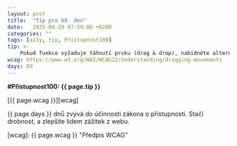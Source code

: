 ```yaml
---
layout: post
title:  "Tip pro 69. den"
date:   2025-04-20 07:59:00 +0200
categories: ""
tags: [a11y, tip, Přístupnost100]
tip: >- 
    Pokud funkce vyžaduje táhnutí prvku (drag & drop), nabídněte alternativu (např. tlačítka pro přesun položky nahoru/dolů nebo výběr cíle z menu).
wcag: https://www.w3.org/WAI/WCAG22/Understanding/dragging-movements
days: 69
---
```

**#Přístupnost100: {{ page.tip }}**

[{{ page.wcag }}][wcag]

{{ page.days }} dnů zvývá do účinnosti zákona o přístupnosti. Stačí drobnost, a zlepšíte lidem zážitek z webu.

[wcag]: {{ page.wcag }} "Předpis WCAG"
